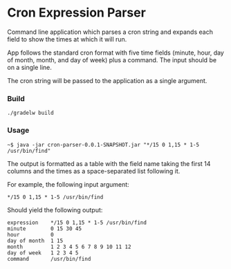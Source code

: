 # Cron Expression Parser

Command line application which parses a cron string and expands each field
to show the times at which it will run. 

App follows the standard cron format with five time fields (minute, hour, day of
month, month, and day of week) plus a command. The input should be on a single line.

The cron string will be passed to the application as a single argument.

### Build
```
./gradelw build
```

### Usage

```
~$ java -jar cron-parser-0.0.1-SNAPSHOT.jar "*/15 0 1,15 * 1-5 /usr/bin/find"
```
The output is formatted as a table with the field name taking the first 14 columns and
the times as a space-separated list following it.

For example, the following input argument:
```
*/15 0 1,15 * 1-5 /usr/bin/find
```
Should yield the following output:
```
expression    */15 0 1,15 * 1-5 /usr/bin/find
minute        0 15 30 45
hour          0
day of month  1 15
month         1 2 3 4 5 6 7 8 9 10 11 12
day of week   1 2 3 4 5
command       /usr/bin/find
```